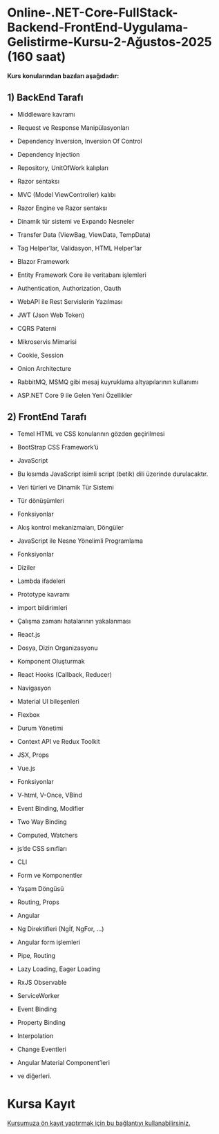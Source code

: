 # Online-.NET-Core-FullStack-Backend-FrontEnd-Uygulama-Gelistirme-Kursu-2-Ağustos-2025 (160 saat)

 __Kurs konularından bazıları aşağıdadır:__
 
## 1) BackEnd Tarafı

* Middleware kavramı

* Request ve Response Manipülasyonları

* Dependency Inversion, Inversion Of Control

* Dependency Injection

* Repository, UnitOfWork kalıpları

* Razor sentaksı

* MVC (Model ViewController) kalıbı

* Razor Engine ve Razor sentaksı

* Dinamik tür sistemi ve Expando Nesneler

* Transfer Data (ViewBag, ViewData, TempData)

* Tag Helper’lar, Validasyon, HTML Helper’lar

* Blazor Framework

* Entity Framework Core ile veritabanı işlemleri

* Authentication, Authorization, Oauth

* WebAPI ile Rest Servislerin Yazılması

* JWT (Json Web Token)

* CQRS Paterni

* Mikroservis Mimarisi

* Cookie, Session

* Onion Architecture

* RabbitMQ, MSMQ gibi mesaj kuyruklama altyapılarının kullanımı

* ASP.NET Core 9 ile Gelen Yeni Özellikler

## 2) FrontEnd Tarafı

* Temel HTML ve CSS konularının gözden geçirilmesi

* BootStrap CSS Framework’ü

* JavaScript

* Bu kısımda JavaScript isimli script (betik) dili üzerinde durulacaktır.

* Veri türleri ve Dinamik Tür Sistemi

* Tür dönüşümleri

* Fonksiyonlar

* Akış kontrol mekanizmaları, Döngüler

* JavaScript ile Nesne Yönelimli Programlama

* Fonksiyonlar

* Diziler

* Lambda ifadeleri

* Prototype kavramı

* import bildirimleri

* Çalışma zamanı hatalarının yakalanması

* React.js

* Dosya, Dizin Organizasyonu

* Komponent Oluşturmak

* React Hooks (Callback, Reducer)

* Navigasyon

* Material UI bileşenleri

* Flexbox

* Durum Yönetimi

* Context API ve Redux Toolkit

* JSX, Props

* Vue.js

* Fonksiyonlar

* V-html, V-Once, VBind

* Event Binding, Modifier

* Two Way Binding

* Computed, Watchers

* js’de CSS sınıfları

* CLI

* Form ve Komponentler

* Yaşam Döngüsü

* Routing, Props

* Angular

* Ng Direktifleri (Ngİf, NgFor, …)

* Angular form işlemleri

* Pipe, Routing

* Lazy Loading, Eager Loading

* RxJS Observable

* ServiceWorker

* Event Binding

* Property Binding

* Interpolation

* Change Eventleri

* Angular Material Component’leri

* ve diğerleri.

# Kursa Kayıt
[Kursumuza ön kayıt yaptırmak için bu bağlantıyı kullanabilirsiniz.](https://us06web.zoom.us/meeting/register/nKMLiPOpQYyam29teFdCWw#/registration)

